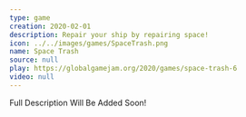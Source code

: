 ```yaml
---
type: game
creation: 2020-02-01
description: Repair your ship by repairing space!
icon: ../../images/games/SpaceTrash.png
name: Space Trash
source: null
play: https://globalgamejam.org/2020/games/space-trash-6
video: null
---
```


Full Description Will Be Added Soon!
